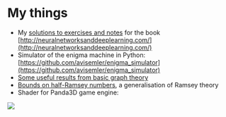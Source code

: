# My things

 - My [solutions to exercises and notes](/nnnotes/index.html) for the book [http://neuralnetworksanddeeplearning.com/](http://neuralnetworksanddeeplearning.com/)
 - Simulator of the enigma machine in Python: [https://github.com/avisemler/enigma_simulator](https://github.com/avisemler/enigma_simulator)
 - [Some useful results from basic graph theory](/graphtheory.pdf)
 - [Bounds on half-Ramsey numbers](/files/Probabilistic_Ramsey_Numbers.pdf), a generalisation of Ramsey theory
 - Shader for Panda3D game engine:
 
 ![](https://raw.githubusercontent.com/typewriter1/physically-based-panda/master/car.jpg)


